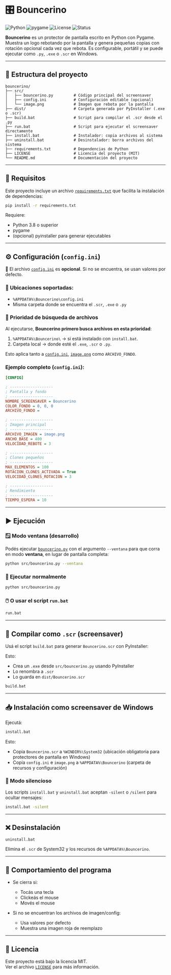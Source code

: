 # 🎛️ Bouncerino

![Python](https://img.shields.io/badge/python-3.8%2B-blue)
![pygame](https://img.shields.io/badge/pygame-2.x-green)
![License](https://img.shields.io/badge/license-MIT-lightgrey)
![Status](https://img.shields.io/badge/version-0.9.0-yellow)

**Bouncerino** es un protector de pantalla escrito en Python con Pygame. Muestra un logo rebotando por la pantalla y genera pequeñas copias con rotación opcional cada vez que rebota. Es configurable, portátil y se puede ejecutar como `.py`, `.exe` o `.scr` en Windows.

---

## 📁 Estructura del proyecto

```
bouncerino/
├── src/
│   ├── bouncerino.py         # Código principal del screensaver
│   ├── config.ini            # Configuración editable (opcional)
│   └── image.png             # Imagen que rebota por la pantalla
├── dist/                     # Carpeta generada por PyInstaller (.exe o .scr)
├── build.bat                 # Script para compilar el .scr desde el .py
├── run.bat                   # Script para ejecutar el screensaver directamente
├── install.bat               # Instalador: copia archivos al sistema
├── uninstall.bat             # Desinstalador: borra archivos del sistema
├── requirements.txt          # Dependencias de Python
├── LICENSE                   # Licencia del proyecto (MIT)
└── README.md                 # Documentación del proyecto
```

---

## 🧰 Requisitos

Este proyecto incluye un archivo [`requirements.txt`](./requirements.txt) que facilita la instalación de dependencias:

```bash
pip install -r requirements.txt
```

Requiere:
- Python 3.8 o superior
- pygame
- (opcional) pyinstaller para generar ejecutables

---

## ⚙️ Configuración (`config.ini`)

📌 El archivo [`config.ini`](src/config.ini) es **opcional**. Si no se encuentra, se usan valores por defecto.

### 📍 Ubicaciones soportadas:
- `%APPDATA%\Bouncerino\config.ini`
- Misma carpeta donde se encuentra el `.scr`, `.exe` o `.py`

### 🔄 Prioridad de búsqueda de archivos

Al ejecutarse, **Bouncerino primero busca archivos en esta prioridad**:

1. `%APPDATA%\Bouncerino\` → si está instalado con `install.bat`.
2. Carpeta local → donde esté el `.exe`, `.scr` o `.py`.

Esto aplica tanto a [`config.ini`](src/config.ini), [`image.png`](src/image.png) como `ARCHIVO_FONDO`.

### Ejemplo completo (`config.ini`):

```ini
[CONFIG]

; -------------------
; Pantalla y fondo
; -------------------
NOMBRE_SCREENSAVER = Bouncerino
COLOR_FONDO = 0, 0, 0
ARCHIVO_FONDO =

; -------------------
; Imagen principal
; -------------------
ARCHIVO_IMAGEN = image.png
ANCHO_BASE = 400
VELOCIDAD_REBOTE = 3

; -------------------
; Clones pequeños
; -------------------
MAX_ELEMENTOS = 100
ROTACION_CLONES_ACTIVADA = True
VELOCIDAD_CLONES_ROTACION = 3

; -------------------
; Rendimiento
; -------------------
TIEMPO_ESPERA = 10
```

---

## ▶️ Ejecución

### 🪟 Modo ventana (desarrollo)

Podés ejecutar [`bouncerino.py`](src/bouncerino.py) con el argumento `--ventana` para que corra en modo **ventana**, en lugar de pantalla completa:

```bash
python src/bouncerino.py --ventana
```

### 🐍 Ejecutar normalmente

```bash
python src/bouncerino.py
```

### 🖱️ O usar el script `run.bat`

```bash
run.bat
```

---

## 🔨 Compilar como `.scr` (screensaver)

Usá el script `build.bat` para generar `Bouncerino.scr` con PyInstaller:

Esto:
- Crea un `.exe` desde `src/bouncerino.py` usando PyInstaller
- Lo renombra a `.scr`
- Lo guarda en `dist/Bouncerino.scr`


```bash
build.bat
```

---

## 📥 Instalación como screensaver de Windows

Ejecutá:

```bash
install.bat
```

Esto:
- Copia `Bouncerino.scr` a `%WINDIR%\System32` (ubicación obligatoria para protectores de pantalla en Windows)
- Copia `config.ini` e `image.png` a `%APPDATA%\Bouncerino` (carpeta de recursos y configuración)

### 🤫 Modo silencioso

Los scripts `install.bat` y `uninstall.bat` aceptan `-silent` o `/silent` para ocultar mensajes:

```bash
install.bat -silent
```

---

## ❌ Desinstalación

```bash
uninstall.bat
```

Elimina el `.scr` de System32 y los recursos de `%APPDATA%\Bouncerino`.

---

## 🧠 Comportamiento del programa

- Se cierra si:
  - Tocás una tecla
  - Clickeás el mouse
  - Movés el mouse

- Si no se encuentran los archivos de imagen/config:
  - Usa valores por defecto
  - Muestra una imagen roja de reemplazo

---

## 📄 Licencia

Este proyecto está bajo la licencia MIT.  
Ver el archivo [`LICENSE`](./LICENSE) para más información.
